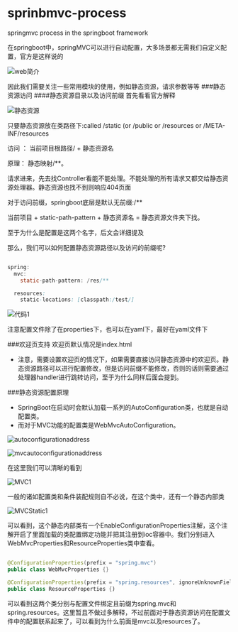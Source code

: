 # sprinbmvc-process
springmvc process in the springboot framework

在springboot中，springMVC可以进行自动配置，大多场景都无需我们自定义配置，官方是这样说的

![web简介](https://github.com/lijiasheng12333/image/blob/main/picture/springboot/MVC/MVCconfig.png)

因此我们需要关注一些常用模块的使用，例如静态资源，请求参数等等
###静态资源访问
####静态资源目录以及访问前缀
首先看看官方解释

![静态资源](https://github.com/lijiasheng12333/image/blob/main/picture/springboot/MVC/staticContent.png)

只要静态资源放在类路径下:called /static (or /public or /resources or /META-INF/resources

访问 ： 当前项目根路径/ + 静态资源名

原理： 静态映射/**。

请求进来，先去找Controller看能不能处理。不能处理的所有请求又都交给静态资源处理器。静态资源也找不到则响应404页面

对于访问前缀，springboot底层是默认无前缀:/**

当前项目 + static-path-pattern + 静态资源名 = 静态资源文件夹下找。

至于为什么是配置是这两个名字，后文会详细提及

那么，我们可以如何配置静态资源路径以及访问的前缀呢?

```java

spring:
  mvc:
    static-path-pattern: /res/**   

  resources:
    static-locations: [classpath:/test/]
```

![代码1](https://github.com/lijiasheng12333/image/blob/main/picture/springboot/MVC/%E4%BB%A3%E7%A0%811.png)

注意配置文件除了在properties下，也可以在yaml下，最好在yaml文件下

###欢迎页支持
  欢迎页默认情况是index.html
  
  * 注意，需要设置欢迎页的情况下，如果需要直接访问静态资源中的欢迎页。静态资源路径可以进行配置修改，但是访问前缀不能修改，否则的话则需要通过处理器handler进行跳转访问，至于为什么同样后面会提到。

###静态资源配置原理
  * SpringBoot在启动时会默认加载一系列的AutoConfiguration类，也就是自动配置类。
  * 而对于MVC功能的配置类是WebMvcAutoConfiguration。

![autoconfigurationaddress](https://github.com/lijiasheng12333/image/blob/main/picture/springboot/MVC/autoconfigurationaddress.png)

![mvcautoconfigurationaddress](https://github.com/lijiasheng12333/image/blob/main/picture/springboot/MVC/mvcautoconfigurationaddress.png)

在这里我们可以清晰的看到

![MVC1](https://github.com/lijiasheng12333/image/blob/main/picture/springboot/MVC/MVC1.png)

一般的诸如配置类和条件装配规则自不必说，在这个类中，还有一个静态内部类

![MVCStatic1](https://github.com/lijiasheng12333/image/blob/main/picture/springboot/MVC/MVCStatic1.png)

可以看到，这个静态内部类有一个EnableConfigurationProperties注解，这个注解开启了里面加载的类配置绑定功能并把其注册到ioc容器中。我们分别进入WebMvcProperties和ResourceProperties类中查看。

```java

@ConfigurationProperties(prefix = "spring.mvc")
public class WebMvcProperties {}

@ConfigurationProperties(prefix = "spring.resources", ignoreUnknownFields = false)
public class ResourceProperties {)
```

可以看到这两个类分别与配置文件绑定且前缀为spring.mvc和spring.resources。这里暂且不做过多解释，不过前面对于静态资源访问在配置文件中的配置联系起来了，可以看到为什么前面是mvc以及resources了。

